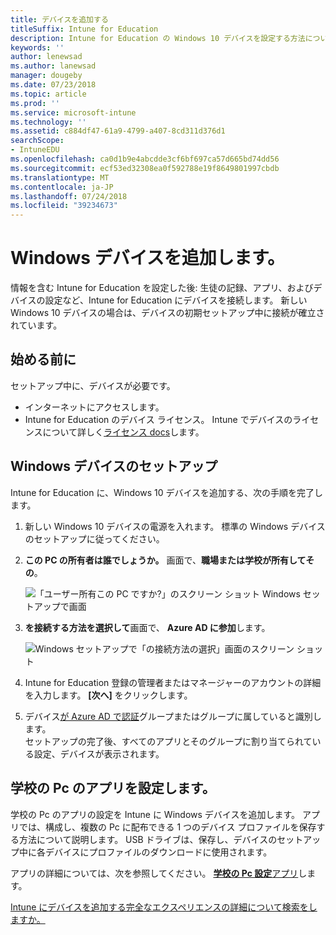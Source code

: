 ```yaml
---
title: デバイスを追加する
titleSuffix: Intune for Education
description: Intune for Education の Windows 10 デバイスを設定する方法について説明します。
keywords: ''
author: lenewsad
ms.author: lanewsad
manager: dougeby
ms.date: 07/23/2018
ms.topic: article
ms.prod: ''
ms.service: microsoft-intune
ms.technology: ''
ms.assetid: c884df47-61a9-4799-a407-8cd311d376d1
searchScope:
- IntuneEDU
ms.openlocfilehash: ca0d1b9e4abcdde3cf6bf697ca57d665bd74dd56
ms.sourcegitcommit: ecf53ed32308ea0f592788e19f8649801997cbdb
ms.translationtype: MT
ms.contentlocale: ja-JP
ms.lasthandoff: 07/24/2018
ms.locfileid: "39234673"
---
```

# <a name="add-windows-devices"></a>Windows デバイスを追加します。

情報を含む Intune for Education を設定した後: 生徒の記録、アプリ、およびデバイスの設定など、Intune for Education にデバイスを接続します。 新しい Windows 10 デバイスの場合は、デバイスの初期セットアップ中に接続が確立されています。

## <a name="before-you-begin"></a>始める前に
セットアップ中に、デバイスが必要です。
* インターネットにアクセスします。
* Intune for Education のデバイス ライセンス。 Intune でデバイスのライセンスについて詳しく[ライセンス docs](https://docs.microsoft.com/intune/get-started/start-with-a-paid-subscription-to-microsoft-intune-step-4)します。  

## <a name="windows-device-setup"></a>Windows デバイスのセットアップ
Intune for Education に、Windows 10 デバイスを追加する、次の手順を完了します。

1. 新しい Windows 10 デバイスの電源を入れます。 標準の Windows デバイスのセットアップに従ってください。 
2. **この PC の所有者は誰でしょうか。** 画面で、**職場または学校が所有してその**。

   ![「ユーザー所有この PC ですか?」のスクリーン ショット Windows セットアップで画面](./media/devices-001-who-owns-this-pc.png)

2. **を接続する方法を選択して**画面で、 **Azure AD に参加**します。

   ![Windows セットアップで「の接続方法の選択」画面のスクリーン ショット](./media/devices-002-how-you-connect-pc.png)

3. Intune for Education 登録の管理者またはマネージャーのアカウントの詳細を入力します。 **[次へ]** をクリックします。

4. デバイス[が Azure AD で認証](https://docs.microsoft.com/azure/active-directory/active-directory-conditional-access)グループまたはグループに属していると識別します。  
セットアップの完了後、すべてのアプリとそのグループに割り当てられている設定、デバイスが表示されます。

## <a name="set-up-school-pcs-app"></a>学校の Pc のアプリを設定します。
学校の Pc のアプリの設定を Intune に Windows デバイスを追加します。 アプリでは、構成し、複数の Pc に配布できる 1 つのデバイス プロファイルを保存する方法について説明します。 USB ドライブは、保存し、デバイスのセットアップ中に各デバイスにプロファイルのダウンロードに使用されます。 

アプリの詳細については、次を参照してください。 [**学校の Pc 設定**アプリ](https://docs.microsoft.com/education/windows/use-set-up-school-pcs-app)します。

[Intune にデバイスを追加する完全なエクスペリエンスの詳細について検索をしますか。](https://docs.microsoft.com/intune/deploy-use/enroll-devices-in-microsoft-intune)
